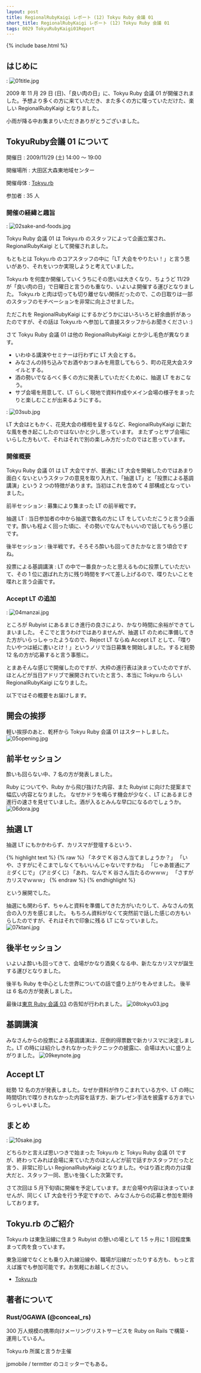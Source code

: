 ```yaml
---
layout: post
title: RegionalRubyKaigi レポート (12) Tokyu Ruby 会議 01
short_title: RegionalRubyKaigi レポート (12) Tokyu Ruby 会議 01
tags: 0029 TokyuRubyKaigi01Report
---
```

{% include base.html %}


## はじめに
: ![01title.jpg]({{base}}{{site.baseurl}}/images/0029-TokyuRubyKaigi01Report/01title.jpg)

2009 年 11 月 29 日 (日)、「良い肉の日」に、Tokyu Ruby 会議 01 が開催されました。予想より多くの方に来ていただき、また多くの方に喋っていただけた、楽しい RegionalRubyKaigi となりました。

小雨が降る中お集まりいただきありがとうございました。

## TokyuRuby会議 01 について

開催日
: 2009/11/29 (土) 14:00 〜 19:00

開催場所
: 大田区大森東地域センター

開催母体
: [Tokyu.rb](http://qwik.jp/tokyurb)

参加者
:  35 人

### 開催の経緯と趣旨
: ![02sake-and-foods.jpg]({{base}}{{site.baseurl}}/images/0029-TokyuRubyKaigi01Report/02sake-and-foods.jpg)

Tokyu Ruby 会議 01 は Tokyu.rb のスタッフによって企画立案され、RegionalRubyKaigi として開催されました。

もともとは Tokyu.rb のコアスタッフの中に「LT 大会をやりたい！」と言う思いがあり、それをいつか実現しようと考えていました。

Tokyu.rb を何度か開催していくうちにその思いは大きくなり、ちょうど 11/29 が「良い肉の日」で日曜日と言うのも重なり、いよいよ開催する運びとなりました。
Tokyu.rb と肉は切っても切り離せない関係だったので、この日取りは一部のスタッフのモチベーションを非常に向上させました。

ただこれを RegionalRubyKaigi にするかどうかにはいろいろと紆余曲折があったのですが、その話は Tokyu.rb へ参加して直接スタッフからお聞きください :)

さて Tokyu Ruby 会議 01 は他の RegionalRubyKaigi とか少し毛色が異なります。

* いわゆる講演やセミナーは行わずに LT 大会とする。
* みなさんの持ち込みでお酒やおつまみを用意してもらう、町の花見大会スタイルとする。
* 酒の勢いでなるべく多くの方に発表していただくために、抽選 LT をおこなう。
* サブ会場を用意して、LT らしく現地で資料作成やメイン会場の様子をまったりと楽しむことが出来るようにする。

: ![03sub.jpg]({{base}}{{site.baseurl}}/images/0029-TokyuRubyKaigi01Report/03sub.jpg)

LT 大会はともかく、花見大会の様相を呈するなど、RegionalRubyKaigi に新たな風を巻き起こしたのではないかと少し思っています。
またずっとサブ会場にいらした方もいて、それはそれで別の楽しみ方だったのではと思っています。

### 開催概要

Tokyu Ruby 会議 01 は LT 大会ですが、普通に LT 大会を開催したのではあまり面白くないというスタッフの意見を取り入れて、「抽選 LT」と「投票による基調講演」という 2 つの特徴があります。当初はこれを含めて 4 部構成となっていました。

前半セッション
: 募集により集まった LT の前半戦です。

抽選 LT
: 当日参加者の中から抽選で数名の方に LT をしていただこうと言う企画です。酔いも程よく回った頃に、その勢いでなんでもいいので話してもらう感じです。

後半セッション
: 後半戦です。そろそろ酔いも回ってきたかなと言う頃合ですね。

投票による基調講演
: LT の中で一番良かったと思えるものに投票していただいて、その 1 位に選ばれた方に残り時間をすべて差し上げるので、喋りたいことを喋れと言う企画です。

### Accept LT の追加
: ![04manzai.jpg]({{base}}{{site.baseurl}}/images/0029-TokyuRubyKaigi01Report/04manzai.jpg)

ところが Rubyist にあるまじき進行の良さにより、かなり時間に余裕ができてしまいました。
そこでと言うわけではありませんが、抽選 LT のために準備してきた方がいらっしゃったようなので、Reject LT ならぬ Accept LT として、「喋りたいやつは紙に書いとけ！」というノリで当日募集を開始しました。すると総勢 12 名の方が応募すると言う事態に。

とまあそんな感じで開催したのですが、大枠の進行表は決まっていたのですが、ほとんどが当日アドリブで展開されていたと言う、本当に Tokyu.rb らしい RegionalRubyKaigi になりました。

以下ではその概要をお届けします。

## 開会の挨拶

軽い挨拶のあと、乾杯から Tokyu Ruby 会議 01 はスタートしました。
![05opening.jpg]({{base}}{{site.baseurl}}/images/0029-TokyuRubyKaigi01Report/05opening.jpg)

## 前半セッション

酔いも回らない中、7 名の方が発表しました。

Ruby についてや、Ruby から飛び抜けた内容、また Rubyist に向けた提案まで幅広い内容となりました。
なぜかドラを鳴らす機会が少なく、LT にあるまじき進行の速さを見せていました。酒が入るとみんな早口になるのでしょうか。
![06dora.jpg]({{base}}{{site.baseurl}}/images/0029-TokyuRubyKaigi01Report/06dora.jpg)

## 抽選 LT

抽選 LT にもかかわらず、カリスマが登壇するという、

{% highlight text %}
{% raw %}
「ネタで K 谷さん当てましょうか？」
「いや、さすがにそこまでしなくてもいいんじゃないですかね」
「じゃあ普通にアミダくじで」
(アミダくじ)
「あれ、なんで K 谷さん当たるのｗｗｗ」
「さすがカリスマｗｗｗ」
{% endraw %}
{% endhighlight %}


という展開でした。

抽選にも関わらず、ちゃんと資料を準備してきた方がいたりして、みなさんの気合の入り方を感じました。
もちろん資料がなくて突然前で話した感じの方もいらしたのですが、それはそれで印象に残る LT になっていました。
![07ktani.jpg]({{base}}{{site.baseurl}}/images/0029-TokyuRubyKaigi01Report/07ktani.jpg)

## 後半セッション

いよいよ酔いも回ってきて、会場がかなり酒臭くなる中、新たなカリスマが誕生する運びとなりました。

後半も Ruby を中心とした世界についての話で盛り上がりをみせました。
後半は 6 名の方が発表しました。

最後は[東京 Ruby 会議 03](http://regional.rubykaigi.org/tokyo03) の告知が行われました。
![08tokyu03.jpg]({{base}}{{site.baseurl}}/images/0029-TokyuRubyKaigi01Report/08tokyu03.jpg)

## 基調講演

みなさんからの投票による基調講演は、圧倒的得票数で新カリスマに決定しました。LT の時には紹介しきれなかったテクニックの披露に、会場は大いに盛り上がりました。
![09keynote.jpg]({{base}}{{site.baseurl}}/images/0029-TokyuRubyKaigi01Report/09keynote.jpg)

## Accept LT

総勢 12 名の方が発表しました。なぜか資料が作りこまれている方や、LT の時に時間切れで喋りきれなかった内容を話す方、新プレゼン手法を披露する方までいらっしゃいました。

## まとめ
: ![10sake.jpg]({{base}}{{site.baseurl}}/images/0029-TokyuRubyKaigi01Report/10sake.jpg)

どちらかと言えば思いつきで始まった Tokyu.rb と Tokyu Ruby 会議 01 ですが、終わってみれば会場に来ていた方のほとんどが前で話すかスタッフだったと言う、非常に珍しい RegionalRubyKaigi となりました。やはり酒と肉の力は偉大だと、スタッフ一同、思いを強くした次第です。

さて次回は 5 月下旬頃に開催を予定しています。まだ会場や内容は決まっていませんが、同じく LT 大会を行う予定ですので、みなさんからの応募と参加を期待しております。

## Tokyu.rb のご紹介

Tokyu.rb は東急沿線に住まう Rubyist の憩いの場として 1.5 ヶ月に 1 回程度集まって肉を食っています。

東急沿線でなくとも乗り入れ線沿線や、職場が沿線だったりする方も、もっと言えば誰でも参加可能です。お気軽にお越しください。

* [Tokyu.rb](http://qwik.jp/tokyurb)


## 著者について

### Rust/OGAWA (@conceal_rs)

300 万人規模の携帯向けメーリングリストサービスを Ruby on Rails で構築・運用している人。

Tokyu.rb 所属と言うか主催

jpmobile / termtter のコミッターでもある。


